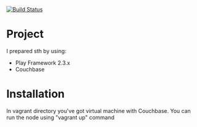 [![Build Status](https://travis-ci.org/hxtpoe/connect.svg?branch=master)](https://travis-ci.org/hxtpoe/connect)

Project
=======

I prepared sth by using:
- Play Framework 2.3.x
- Couchbase

Installation
=======
In vagrant directory you've got virtual machine with Couchbase. 
You can run the node using "vagrant up" command

